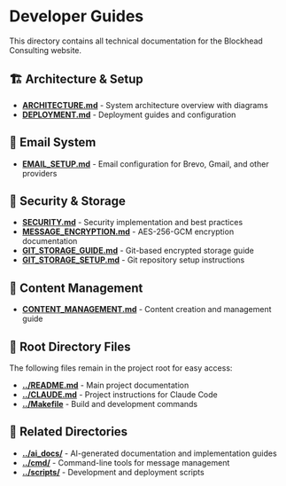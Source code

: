 # Developer Guides

This directory contains all technical documentation for the Blockhead Consulting website.

## 🏗️ Architecture & Setup

- **[ARCHITECTURE.md](./ARCHITECTURE.md)** - System architecture overview with diagrams
- **[DEPLOYMENT.md](./DEPLOYMENT.md)** - Deployment guides and configuration

## 📧 Email System

- **[EMAIL_SETUP.md](./EMAIL_SETUP.md)** - Email configuration for Brevo, Gmail, and other providers

## 🔐 Security & Storage

- **[SECURITY.md](./SECURITY.md)** - Security implementation and best practices
- **[MESSAGE_ENCRYPTION.md](./MESSAGE_ENCRYPTION.md)** - AES-256-GCM encryption documentation
- **[GIT_STORAGE_GUIDE.md](./GIT_STORAGE_GUIDE.md)** - Git-based encrypted storage guide
- **[GIT_STORAGE_SETUP.md](./GIT_STORAGE_SETUP.md)** - Git repository setup instructions

## 📝 Content Management

- **[CONTENT_MANAGEMENT.md](./CONTENT_MANAGEMENT.md)** - Content creation and management guide

## 🔧 Root Directory Files

The following files remain in the project root for easy access:

- **[../README.md](../README.md)** - Main project documentation
- **[../CLAUDE.md](../CLAUDE.md)** - Project instructions for Claude Code
- **[../Makefile](../Makefile)** - Build and development commands

## 📁 Related Directories

- **[../ai_docs/](../ai_docs/)** - AI-generated documentation and implementation guides
- **[../cmd/](../cmd/)** - Command-line tools for message management
- **[../scripts/](../scripts/)** - Development and deployment scripts